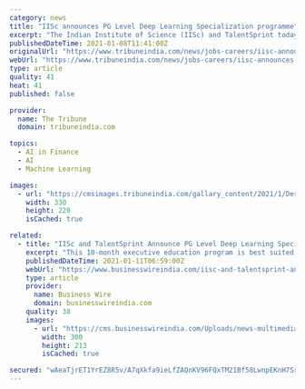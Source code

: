 ```yaml
---
category: news
title: "IISc announces PG Level Deep Learning Specialization programme"
excerpt: "The Indian Institute of Science (IISc) and TalentSprint today announced the launch of a PG level Advanced Certification Programme in Deep Learning."
publishedDateTime: 2021-01-08T11:41:00Z
originalUrl: "https://www.tribuneindia.com/news/jobs-careers/iisc-announces-pg-level-deep-learning-specialization-programme-195080"
webUrl: "https://www.tribuneindia.com/news/jobs-careers/iisc-announces-pg-level-deep-learning-specialization-programme-195080"
type: article
quality: 41
heat: 41
published: false

provider:
  name: The Tribune
  domain: tribuneindia.com

topics:
  - AI in Finance
  - AI
  - Machine Learning

images:
  - url: "https://cmsimages.tribuneindia.com/gallary_content/2021/1/Desk/2021_1$thumbimg_1671732785.jpeg"
    width: 330
    height: 220
    isCached: true

related:
  - title: "IISc and TalentSprint Announce PG Level Deep Learning Specialization Program"
    excerpt: "This 10-month executive education program is best suited for aspiring and practicing Artificial Intelligence and Machine Learning professionals who want to build expertise in Deep Learning and master applications in speech, text, image and video ..."
    publishedDateTime: 2021-01-11T06:59:00Z
    webUrl: "https://www.businesswireindia.com/iisc-and-talentsprint-announce-pg-level-deep-learning-specialization-program-71035.html"
    type: article
    provider:
      name: Business Wire
      domain: businesswireindia.com
    quality: 38
    images:
      - url: "https://cms.businesswireindia.com/Uploads/news-multimedia/companyLogo/talent_71035.png"
        width: 300
        height: 213
        isCached: true

secured: "wAeaTjrET1YrEZ8R5v/A7qXkfa9ieLfZAQnKV96FQxTM21Bf58LwnpEKnH7SrRVKGfN3FRgU7nbY/5RNdFD7/R/8wbhO1v7h4XK6ICHXZbrMCnbc1MjaLBbLdj22CcX0psX8vdtKiKcj7WouWcmeckCoF3Dzs4/XmajcDXszV0ku5UmikUxkOcCAJqha9/inZNHZMDeBEq10tt8qHRut2IJnwNBHdY8pyqcyUq3IbHAR1St49SgOuR55O04BxDtzcWGPNVTyNmryDyfKALRbIwGZWf9UIO5gukywt5dlodxc8wd7AiN6JGOFucCKJZIywbfIueLF89Rl6CbDlL3m5o79bRSM2JruB4WkYEMog7w=;3QZzCbkfciCdL/dy74qcxg=="
---
```


